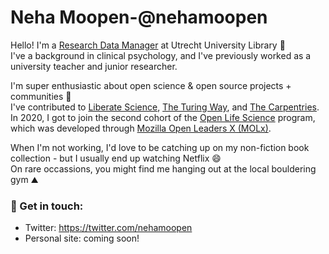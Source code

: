 # Neha Moopen-@nehamoopen 

Hello! I'm a [Research Data Manager](https://www.uu.nl/en/research/research-data-management) at Utrecht University Library :wave: <br/> 
I've a background in clinical psychology, and I've previously worked as a university teacher and junior researcher. 

I'm super enthusiastic about open science & open source projects + communities :rocket: <br/>
I've contributed to [Liberate Science](https://www.libscie.org/), [The Turing Way](https://the-turing-way.netlify.app/welcome), and [The Carpentries](https://carpentries.org/). In 2020, I got to join the second cohort of the [Open Life Science](https://openlifesci.org/) program, which was developed through [Mozilla Open Leaders X (MOLx)](https://foundation.mozilla.org/en/initiatives/mozilla-open-leaders/).

When I'm not working, I'd love to be catching up on my non-fiction book collection - but I usually end up watching Netflix :smile: <br/>
On rare occassions, you might find me hanging out at the local bouldering gym :mountain: 

### :speech_balloon: Get in touch:

* Twitter: https://twitter.com/nehamoopen 
* Personal site: coming soon!
